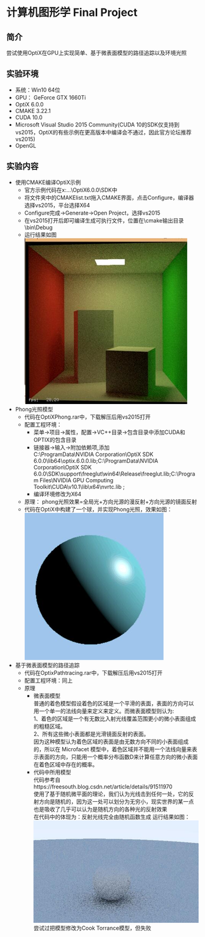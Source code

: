 # 计算机图形学 Final Project
## 简介
尝试使用OptiX在GPU上实现简单、基于微表面模型的路径追踪以及环境光照
## 实验环境
* 系统：Win10 64位
* GPU： GeForce GTX 1660Ti
* OptiX 6.0.0
* CMAKE 3.22.1
* CUDA 10.0
* Microsoft Visual Studio 2015 Community(CUDA 10的SDK仅支持到vs2015，OptiX的有些示例在更高版本中编译会不通过，因此官方论坛推荐vs2015)
* OpenGL
## 实验内容
* 使用CMAKE编译OptiX示例
  * 官方示例代码在x:\...\OptiX6.0.0\SDK中
  * 将文件夹中的CMAKElist.txt拖入CMAKE界面，点击Configure，编译器选择vs2015，平台选择X64
  * Configure完成->Generate->Open Project，选择vs2015
  * 在vs2015打开后即可编译生成可执行文件，位置在\cmake输出目录\bin\Debug
  * 运行结果如图<br>
  ![](https://github.com/shijiu9/shijiu9/blob/main/sample.jpg)
* Phong光照模型
  * 代码在OptiXPhong.rar中，下载解压后用vs2015打开
  * 配置工程环境：
    * 菜单->项目->属性，配置->VC++目录->包含目录中添加CUDA和OPTIX的包含目录
    * 链接器->输入->附加依赖项,添加<br>
      C:\ProgramData\NVIDIA Corporation\OptiX SDK 6.0.0\lib64\optix.6.0.0.lib;C:\ProgramData\NVIDIA Corporation\OptiX SDK 6.0.0\SDK\support\freeglut\win64\Release\freeglut.lib;C:\Program Files\NVIDIA GPU Computing Toolkit\CUDA\v10.1\lib\x64\nvrtc.lib ; 
    * 编译环境修改为X64
  * 原理：
  phong光照效果=全局光+方向光源的漫反射+方向光源的镜面反射<br>
  * 代码在OptiX中构建了一个球，并实现Phong光照，效果如图：<br>
    ![](https://github.com/shijiu9/shijiu9/blob/main/phong.jpg)
* 基于微表面模型的路径追踪
  * 代码在OptixPathtracing.rar中，下载解压后用vs2015打开
  * 配置工程环境：同上
  * 原理
    * 微表面模型<br>
    普通的着色模型假设着色的区域是一个平滑的表面，表面的方向可以用一个单一的法线向量来定义来定义。而微表面模型则认为:<br>
    1、着色的区域是一个有无数比入射光线覆盖范围更小的微小表面组成的粗糙区域。<br>
    2、所有这些微小表面都是光滑镜面反射的表面。<br>
    因为这种模型认为着色区域的表面是由无数方向不同的小表面组成的，所以在 Microfacet 模型中，着色区域并不能用一个法线向量来表示表面的方向，只能用一个概率分布函数D来计算任意方向的微小表面在着色区域中存在的概率。
    * 代码中所用模型<br>
    代码参考自https://freesouth.blog.csdn.net/article/details/91511970 <br>
    使用了基于随机微平面的理论，我们认为光线击到任何一处，它的反射方向是随机的，因为这一处可以划分为无穷小，现实世界的某一点也是吸收了几乎可以认为是随机方向的各种光的反射效果<br>
    在代码中的体现为：反射光线完全由随机函数生成
    运行结果如图：<br>
    ![](https://github.com/shijiu9/shijiu9/blob/main/micro.jpg)<br>
    尝试过把模型修改为Cook Torrance模型，但失败
    
    
